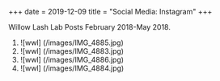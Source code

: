 +++
date = 2019-12-09
title = "Social Media: Instagram"
+++

Willow Lash Lab Posts February 2018-May 2018.

1. ![wwl] (/images/IMG_4885.jpg)
2. ![wwl] (/images/IMG_4883.jpg)
3. ![wwl] (/images/IMG_4886.jpg)
4. ![wwl] (/images/IMG_4884.jpg)

